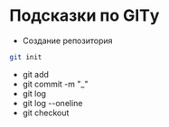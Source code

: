 # Подсказки по GITу

* Создание репозитория 
```sh 
git init
```
* git add
* git commit -m "_"
* git log
* git log --oneline
* git checkout